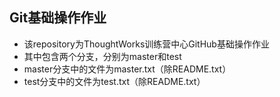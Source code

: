 ## Git基础操作作业
- 该repository为ThoughtWorks训练营中心GitHub基础操作作业
- 其中包含两个分支，分别为master和test
- master分支中的文件为master.txt（除README.txt）
- test分支中的文件为test.txt（除README.txt）